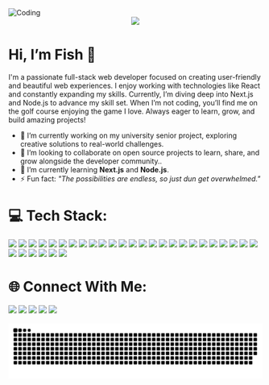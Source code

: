 <img alt="Coding" width="100%" height=300 src="https://user-images.githubusercontent.com/74038190/225813708-98b745f2-7d22-48cf-9150-083f1b00d6c9.gif">

<div align="center">   
    <img src="https://readme-typing-svg.demolab.com?font=Fira+Code&pause=1000&width=435&lines=Hi%2C+everyone!+I'm+Swam+Yi+Phyo(Fish).;Welcome+to+my+Github+profile!;Remember%2C+every+bit+of+effort+counts!)](https://git.io/typing-svg"/>
</div>

# Hi, I’m Fish 👋 

I'm a passionate full-stack web developer focused on creating user-friendly and beautiful web experiences. I enjoy working with technologies like React and constantly expanding my skills. Currently, I’m diving deep into Next.js and Node.js to advance my skill set. When I’m not coding, you’ll find me on the golf course enjoying the game I love. Always eager to learn, grow, and build amazing projects!

- 🔭 I’m currently working on my university senior project, exploring creative solutions to real-world challenges.
- 👯 I’m looking to collaborate on open source projects to learn, share, and grow alongside the developer community..  
- 🌱 I’m currently learning **Next.js** and **Node.js**.  
- ⚡ Fun fact: *"The possibilities are endless, so just dun get overwhelmed."*

# 💻 Tech Stack:

<div align="left">
    <img src="https://img.shields.io/badge/javascript-%23323330.svg?style=for-the-badge&logo=javascript&logoColor=%23F7DF1E" />
    <img src="https://img.shields.io/badge/typescript-%23007ACC.svg?style=for-the-badge&logo=typescript&logoColor=white" />
    <img src="https://img.shields.io/badge/node.js-6DA55F?style=for-the-badge&logo=node.js&logoColor=white" />
    <img src="https://img.shields.io/badge/express.js-%23404d59.svg?style=for-the-badge&logo=express&logoColor=%2361DAFB" />
    <img src="https://img.shields.io/badge/vue.js-%2335495e.svg?style=for-the-badge&logo=vuedotjs&logoColor=%234FC08D" />
    <img src="https://img.shields.io/badge/Next-black?style=for-the-badge&logo=next.js&logoColor=white" />
    <img src="https://img.shields.io/badge/react-%2320232a.svg?style=for-the-badge&logo=react&logoColor=%2361DAFB" />
    <img src="https://img.shields.io/badge/-React%20Query-FF4154?style=for-the-badge&logo=react%20query&logoColor=white" />
    <img src="https://img.shields.io/badge/redux-%23593d88.svg?style=for-the-badge&logo=redux&logoColor=white" />
    <img src="https://img.shields.io/badge/zod-000000?style=for-the-badge&logo=zod&logoColor=007BFF" />
    <img src="https://img.shields.io/badge/chart.js-F5788D.svg?style=for-the-badge&logo=chart.js&logoColor=white" />
    <img src="https://img.shields.io/badge/styled--components-DB7093?style=for-the-badge&logo=styled-components&logoColor=white" />
    <img src="https://img.shields.io/badge/MUI-007FFF?style=for-the-badge&logo=mui&logoColor=white" />
    <img src="https://img.shields.io/badge/shadcn--ui-000000?style=for-the-badge&logo=shadcn/ui" />
    <img src="https://img.shields.io/badge/tailwindcss-%2338B2AC.svg?style=for-the-badge&logo=tailwind-css&logoColor=white" />
    <img src="https://img.shields.io/badge/SASS-hotpink.svg?style=for-the-badge&logo=SASS&logoColor=white" />
    <img src="https://img.shields.io/badge/bootstrap-%238511FA.svg?style=for-the-badge&logo=bootstrap&logoColor=white" />
    <img src="https://img.shields.io/badge/dart-%230175C2.svg?style=for-the-badge&logo=dart&logoColor=white" />
    <img src="https://img.shields.io/badge/Flutter-%2302569B.svg?style=for-the-badge&logo=Flutter&logoColor=white" />
    <img src="https://img.shields.io/badge/firebase-a08021?style=for-the-badge&logo=firebase&logoColor=ffcd34" />
    <img src="https://img.shields.io/badge/Supabase-3ECF8E?style=for-the-badge&logo=supabase&logoColor=white" />
    <img src="https://img.shields.io/badge/vite-%23646CFF.svg?style=for-the-badge&logo=vite&logoColor=white" />
    <img src="https://img.shields.io/badge/mysql-4479A1.svg?style=for-the-badge&logo=mysql&logoColor=white" />
    <img src="https://img.shields.io/badge/MongoDB-%234ea94b.svg?style=for-the-badge&logo=mongodb&logoColor=white" />
    <img src="https://img.shields.io/badge/PostgreSQL-4169E1?style=for-the-badge&logo=postgresql&logoColor=white" />
    <img src="https://img.shields.io/badge/redis-%23DD0031.svg?style=for-the-badge&logo=redis&logoColor=white" />
    <img src="https://img.shields.io/badge/Prisma-2D3748?style=for-the-badge&logo=prisma&logoColor=white" />
    <img src="https://img.shields.io/badge/figma-%23F24E1E.svg?style=for-the-badge&logo=figma&logoColor=white" />
    <img src="https://img.shields.io/badge/vercel-%23000000.svg?style=for-the-badge&logo=vercel&logoColor=white" />
    <img src="https://img.shields.io/badge/netlify-%23000000.svg?style=for-the-badge&logo=netlify&logoColor=#00C7B7" />
   <img src="https://img.shields.io/badge/postman-%23FF6C37.svg?style=for-the-badge&logo=postman&logoColor=white" />
    
</div>
    
# 🌐 Connect With Me:

<div> 
    <a style="text-decoration: none" href="https://www.linkedin.com/in/syp-dev" target="_blank">
        <img src="https://img.shields.io/badge/LinkedIn-333333?style=for-the-badge&logo=linkedin&logoColor=white" />
    </a>
    <a style="text-decoration: none" href="https://www.syp.dev" target="_blank">
        <img src="https://img.shields.io/badge/Portfolio-333333?style=for-the-badge&logo=firefox&logoColor=#FF7139" />
    </a>
    <a style="text-decoration: none" href="mailto:swamyiphyo.dev@gmail.com" target="_blank">
        <img src="https://img.shields.io/badge/Gmail-333333?style=for-the-badge&logo=gmail&logoColor=red" />
    </a>
     <a style="text-decoration: none" href="https://medium.com/@swanphyo444" target="_blank">
        <img src="https://img.shields.io/badge/Medium-333333?style=for-the-badge&logo=medium&logoColor=white" />
    </a>
    <a style="text-decoration: none" href="https://www.instagram.com/fissheeesh/" target="_blank">
        <img src="https://img.shields.io/badge/Instagram-333333?style=for-the-badge&logo=instagram&logoColor=pink" />
    </a>
</div><br>

<div align="center">
    <img src="https://raw.githubusercontent.com/fisheeesh/fisheeesh/output/github-snake-dark.svg"/>
</div>

